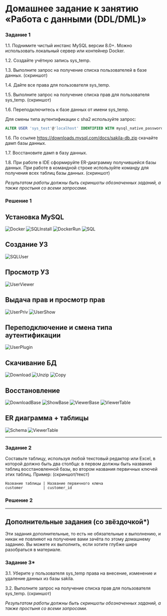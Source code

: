 
# Домашнее задание к занятию «Работа с данными (DDL/DML)»

### Задание 1

1.1. Поднимите чистый инстанс MySQL версии 8.0+. Можно использовать локальный сервер или контейнер Docker.

1.2. Создайте учётную запись sys_temp. 

1.3. Выполните запрос на получение списка пользователей в базе данных. (скриншот)

1.4. Дайте все права для пользователя sys_temp. 

1.5. Выполните запрос на получение списка прав для пользователя sys_temp. (скриншот)

1.6. Переподключитесь к базе данных от имени sys_temp.

Для смены типа аутентификации с sha2 используйте запрос: 
```sql
ALTER USER 'sys_test'@'localhost' IDENTIFIED WITH mysql_native_password BY 'password';
```
1.6. По ссылке https://downloads.mysql.com/docs/sakila-db.zip скачайте дамп базы данных.

1.7. Восстановите дамп в базу данных.

1.8. При работе в IDE сформируйте ER-диаграмму получившейся базы данных. При работе в командной строке используйте команду для получения всех таблиц базы данных. (скриншот)

*Результатом работы должны быть скриншоты обозначенных заданий, а также простыня со всеми запросами.*

### Решение 1

## Установка MySQL
![Docker](https://github.com/zlodey-paha/12-02/blob/main/Work1/1.1.Docker.PNG)
![SQLInstall](https://github.com/zlodey-paha/12-02/blob/main/Work1/1.2.SQLinstall.PNG)
![DockerRun](https://github.com/zlodey-paha/12-02/blob/main/Work1/1.3.DockerRun.PNG)
![SQL](https://github.com/zlodey-paha/12-02/blob/main/Work1/1.4.SQL.PNG)

## Создание УЗ
![SQLUser](https://github.com/zlodey-paha/12-02/blob/main/Work1/2.SQLUser.PNG)

## Просмотр УЗ
![UserViewer](https://github.com/zlodey-paha/12-02/blob/main/Work1/2%2B3.Create%2BViewerUser.PNG)

## Выдача прав и просмотр прав
![UserPriv](https://github.com/zlodey-paha/12-02/blob/main/Work1/4%2B5.UserPrivileges%2BGrants.PNG)
![UserShow]()

## Переподключение и смена типа аутентификации
![UserPlugin](https://github.com/zlodey-paha/12-02/blob/main/Work1/6.1.UserPlugin.PNG)

## Скачивание БД
![Download](https://github.com/zlodey-paha/12-02/blob/main/Work1/6.2.1.Download.PNG)
![Unzip](https://github.com/zlodey-paha/12-02/blob/main/Work1/6.2.2.Unzip.PNG)
![Copy](https://github.com/zlodey-paha/12-02/blob/main/Work1/6.2.3.Copy.PNG)

## Восстановление
![DownloadBase](https://github.com/zlodey-paha/12-02/blob/main/Work1/7.1.Download%20base.PNG)
![ShowBase](https://github.com/zlodey-paha/12-02/blob/main/Work1/7.2.ShowBase.PNG)
![ViewerBase](https://github.com/zlodey-paha/12-02/blob/main/Work1/7.3.ViewerBase.PNG)
![ViewerTable](https://github.com/zlodey-paha/12-02/blob/main/Work1/7.4.ViewerTable.PNG)

## ER диаграмма + таблицы
![Schema](https://github.com/zlodey-paha/12-02/blob/main/Work1/8.1.Schema.PNG)
![ViewerTable](https://github.com/zlodey-paha/12-02/blob/main/Work1/8.2.ViewerTable.PNG)

--------------------------------------------------------------------------------------------

### Задание 2

Составьте таблицу, используя любой текстовый редактор или Excel, в которой должно быть два столбца: в первом должны быть названия таблиц восстановленной базы, во втором названия первичных ключей этих таблиц. Пример: (скриншот/текст)
```
Название таблицы | Название первичного ключа
customer         | customer_id
```

### Решение 2


------------------------------------------------------------------------------------------

## Дополнительные задания (со звёздочкой*)
Эти задания дополнительные, то есть не обязательные к выполнению, и никак не повлияют на получение вами зачёта по этому домашнему заданию. Вы можете их выполнить, если хотите глубже шире разобраться в материале.

### Задание 3*
3.1. Уберите у пользователя sys_temp права на внесение, изменение и удаление данных из базы sakila.

3.2. Выполните запрос на получение списка прав для пользователя sys_temp. (скриншот)

*Результатом работы должны быть скриншоты обозначенных заданий, а также простыня со всеми запросами.*
